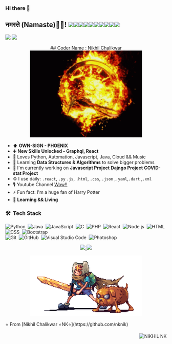 ### Hi there 👋

<!--
**nknik/nknik** is a ✨ _special_ ✨ repository because its `README.md` (this file) appears on your GitHub profile.

Here are some ideas to get you started:

- 🔭 I’m currently working on ...
- 🌱 I’m currently learning ...
- 👯 I’m looking to collaborate on ...
- 🤔 I’m looking for help with ...
- 💬 Ask me about ...
- 📫 How to reach me: ...
- 😄 Pronouns: ...
- ⚡ Fun fact: ...
-->

<h2>नमस्ते (Namaste)🙏🏻! <img src="https://media.giphy.com/media/12oufCB0MyZ1Go/giphy.gif" width="50"><img src="https://media.giphy.com/media/12oufCB0MyZ1Go/giphy.gif" width="50"><img src="https://media.giphy.com/media/12oufCB0MyZ1Go/giphy.gif" width="50"><img src="https://media.giphy.com/media/12oufCB0MyZ1Go/giphy.gif" width="50"><img src="https://media.giphy.com/media/12oufCB0MyZ1Go/giphy.gif" width="50"><img src="https://media.giphy.com/media/12oufCB0MyZ1Go/giphy.gif" width="50"><img src="https://media.giphy.com/media/12oufCB0MyZ1Go/giphy.gif" width="50"><img src="https://media.giphy.com/media/12oufCB0MyZ1Go/giphy.gif" width="50"><img src="https://media.giphy.com/media/12oufCB0MyZ1Go/giphy.gif" width="50"><img src="https://media.giphy.com/media/12oufCB0MyZ1Go/giphy.gif" width="50"></h2>
  
[![](https://img.shields.io/badge/LinkedIn-NikhilChalikwar-blue)](https://www.linkedin.com/in/nikhil-chalikwar-32877418b/)
[![](https://img.shields.io/badge/Gmail-nikhilchalikwar@gmail.com-red)](mailto:nikhilchalikwar@gmail.com)

<p align="center">
  ## Coder Name : Nikhil Chalikwar
  <img src="https://github.com/nknik/nknik/blob/main/tenor%20(1).gif" width="350" />

- ⬆ **OWN-SIGN - PHOENIX**
- ➕ **New Skills Unlocked - Graphql, React**
- 🌱 Loves Python, Automation, Javascript, Java, Cloud && Music
- 🚀 Learning **Data Structures & Algorithms** to solve bigger problems
- 🏢 I'm currently working on **Javascript Project** **Dajngo Project** **COVID-stat Project**
- ⚙️ I use daily: `.react`, `.py` `.js`, `.html`, `.css`, `.json` ,`.yaml`,`.dart` ,`.xml`
- 🎙 Youtube Channel [Wow!!](https://www.youtube.com/channel/UCcmguJSCP_DzphAyjuHwqXg)
- ⚡️ Fun fact: I'm a huge fan of Harry Potter
- 📒 **Learning && Living**
</p>


### 🛠 &nbsp;Tech Stack

![Python](https://img.shields.io/badge/-Python-333333?style=flat&logo=python)&nbsp;
![Java](https://img.shields.io/badge/-Java-333333?style=flat&logo=Java&logoColor=FFA518)&nbsp;
![JavaScript](https://img.shields.io/badge/-JavaScript-333333?style=flat&logo=javascript)&nbsp;
![C](https://img.shields.io/badge/-C-333333?style=flat&logo=C&logoColor=A8B9CC)&nbsp;
![PHP](https://img.shields.io/badge/-PHP-333333?style=flat&logo=php)&nbsp;
![React](https://img.shields.io/badge/-React-333333?style=flat&logo=react)&nbsp;
![Node.js](https://img.shields.io/badge/-Node.js-333333?style=flat&logo=node.js)&nbsp;
![HTML](https://img.shields.io/badge/-HTML-333333?style=flat&logo=HTML5)&nbsp;
![CSS](https://img.shields.io/badge/-CSS-333333?style=flat&logo=CSS3&logoColor=1572B6)&nbsp;
![Bootstrap](https://img.shields.io/badge/-Bootstrap-333333?style=flat&logo=bootstrap&logoColor=563D7C)\
![Git](https://img.shields.io/badge/-Git-333333?style=flat&logo=git)&nbsp;
![GitHub](https://img.shields.io/badge/-GitHub-333333?style=flat&logo=github)&nbsp;
![Visual Studio Code](https://img.shields.io/badge/-Visual%20Studio%20Code-333333?style=flat&logo=visual-studio-code&logoColor=007ACC)&nbsp;
![Photoshop](https://img.shields.io/badge/-Photoshop-333333?style=flat&logo=adobe-photoshop)&nbsp;

<p align="center">
<a href="https://github.com/nknik">
  <img height="180em" src="https://github-readme-stats-eight-theta.vercel.app/api?username=nknik&show_icons=true&theme=react&include_all_commits=true&count_private=true "/>
  <img height="180em" src="https://github-readme-stats-eight-theta.vercel.app/api/top-langs/?username=nknik&layout=compact&langs_count=8&hide=java,r&theme=react "/>
</a>
</p>
<p align="center">
  
  <img src="https://github.com/nknik/nknik/blob/main/preview.gif" width="350" />
</p>
⭐️ From [Nikhil Chalikwar ⭐️NK⭐️](https://github.com/nknik)
<p align="right"> <img src="https://komarev.com/ghpvc/?username=nknik" alt="NIKHIL NK" /> </p>


